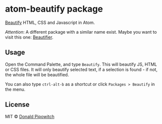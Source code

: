 # atom-beautify package

[Beautify](https://github.com/einars/js-beautify) HTML, CSS and Javascript in Atom.

*Attention*: A different package with a similar name exist. Maybe you want to visit this one: [Beautifier](https://atom.io/packages/atom-beautifier).

## Usage

Open the Command Palette, and type `Beautify`. This will beautify JS, HTML or CSS files. It will only beautify selected text, if a selection is found - if not, the whole file will be beautified.

You can also type `ctrl-alt-b` as a shortcut or click `Packages > Beautify` in the menu.

## License

MIT © [Donald Pipowitch](https://github.com/donaldpipowitch)

